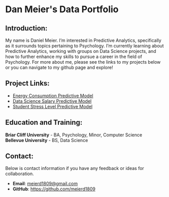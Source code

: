 # Dan Meier's Data Portfolio

## Introduction:

My name is Daniel Meier. I’m interested in Predictive Analytics, specifically as it surrounds topics pertaining to 
Psychology. I’m currently learning about Predictive Analytics, working with groups on Data Science projects, and how to
further enhance my skills to pursue a career in the field of Psychology. For more about me, please see the links 
to my projects below or you can navigate to my github page and explore!


## Project Links:
- [Energy Consumption Predictive Model](https://github.com/meierd1809/DSC-450-Applied-Data-Science/tree/main/Projects/Project%201)
- [Data Science Salary Predictive Model](https://github.com/meierd1809/DSC-450-Applied-Data-Science/tree/main/Projects/Project%202)
- [Student Stress Level Predictive Model](https://github.com/meierd1809/DSC-450-Applied-Data-Science/tree/main/Projects/Project%203)

## Education and Training:
**Briar Cliff University** - BA, Psychology, Minor, Computer Science </br>
**Bellevue University** - BS, Data Science


## Contact:
Below is contact information if you have any feedback or ideas for collaboration.
- **Email**: meierd1809@gmail.com
- **GitHub**: https://github.com/meierd1809
